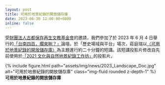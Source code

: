 ```yaml
---
layout: post
title: 可用於地景紀錄的開放儲存庫
date: 2023-06-30 12:00:00+0800
inline: false
---
```


受[財團法人古都保存再生文教基金會](http://www.fhccr.org.tw/)的邀請，我們參加了於 2023 年 6 月 4 日舉行的[「台南四百，擱來咧？」](https://artouch.com/art-views/cultural-policy/content-110719.html)論壇。於「歷史場域與平台」場次，莊庭瑞以[〈可用於地景紀錄的開放儲存庫〉](https://m.odw.tw/u/trc/m/tainan-400-talk/)為主題進行約二十分鐘的短講。該短講投影片修改自先前使用於[「2021 文化與自然地景紀錄工作坊」](https://pid.depositar.io/ark:37281/k5z9s6309)的投影片。

<div class="row">
    <div class="col-sm mt-3 mt-md-0">
        {% include figure.html path="assets/img/news/2023_Landscape_Doc.jpg" alt="可用於地景紀錄的開放儲存庫" class="img-fluid rounded z-depth-1" %}
    </div>
</div>
<div class="caption">
    <b>可用於地景紀錄的開放儲存庫</b>
</div>
